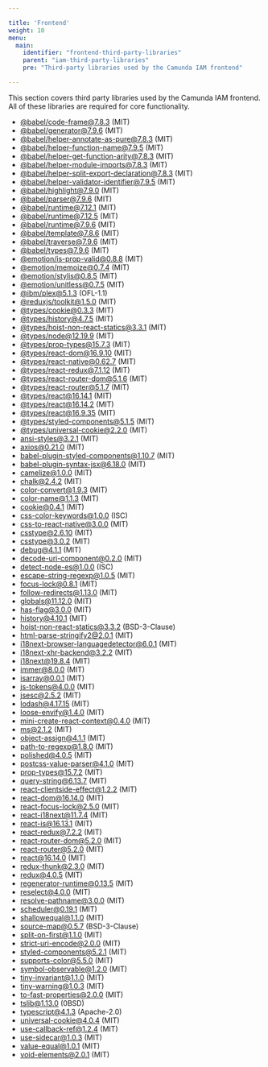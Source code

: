 ```yaml
---

title: 'Frontend'
weight: 10
menu:
  main:
    identifier: "frontend-third-party-libraries"
    parent: "iam-third-party-libraries"
    pre: "Third-party libraries used by the Camunda IAM frontend"

---
```


This section covers third party libraries used by the Camunda IAM frontend.
All of these libraries are required for core functionality.

* [@babel/code-frame@7.8.3](https://github.com/babel/babel/tree/master/packages/babel-code-frame) (MIT)
* [@babel/generator@7.9.6](https://github.com/babel/babel/tree/master/packages/babel-generator) (MIT)
* [@babel/helper-annotate-as-pure@7.8.3](https://github.com/babel/babel/tree/master/packages/babel-helper-annotate-as-pure) (MIT)
* [@babel/helper-function-name@7.9.5](https://github.com/babel/babel/tree/master/packages/babel-helper-function-name) (MIT)
* [@babel/helper-get-function-arity@7.8.3](https://github.com/babel/babel/tree/master/packages/babel-helper-get-function-arity) (MIT)
* [@babel/helper-module-imports@7.8.3](https://github.com/babel/babel/tree/master/packages/babel-helper-module-imports) (MIT)
* [@babel/helper-split-export-declaration@7.8.3](https://github.com/babel/babel/tree/master/packages/babel-helper-split-export-declaration) (MIT)
* [@babel/helper-validator-identifier@7.9.5](https://github.com/babel/babel/tree/master/packages/babel-helper-validator-identifier) (MIT)
* [@babel/highlight@7.9.0](https://github.com/babel/babel/tree/master/packages/babel-highlight) (MIT)
* [@babel/parser@7.9.6](https://github.com/babel/babel/tree/master/packages/babel-parser) (MIT)
* [@babel/runtime@7.12.1](https://github.com/babel/babel) (MIT)
* [@babel/runtime@7.12.5](https://github.com/babel/babel) (MIT)
* [@babel/runtime@7.9.6](https://github.com/babel/babel) (MIT)
* [@babel/template@7.8.6](https://github.com/babel/babel/tree/master/packages/babel-template) (MIT)
* [@babel/traverse@7.9.6](https://github.com/babel/babel/tree/master/packages/babel-traverse) (MIT)
* [@babel/types@7.9.6](https://github.com/babel/babel/tree/master/packages/babel-types) (MIT)
* [@emotion/is-prop-valid@0.8.8](https://github.com/emotion-js/emotion/tree/master/packages/is-prop-valid) (MIT)
* [@emotion/memoize@0.7.4](https://github.com/emotion-js/emotion/tree/master/packages/memoize) (MIT)
* [@emotion/stylis@0.8.5](https://github.com/emotion-js/emotion/tree/master/packages/stylis) (MIT)
* [@emotion/unitless@0.7.5](https://github.com/emotion-js/emotion/tree/master/packages/unitless) (MIT)
* [@ibm/plex@5.1.3](https://github.com/ibm/plex) (OFL-1.1)
* [@reduxjs/toolkit@1.5.0](https://github.com/reduxjs/redux-toolkit) (MIT)
* [@types/cookie@0.3.3](https://github.com/DefinitelyTyped/DefinitelyTyped) (MIT)
* [@types/history@4.7.5](https://github.com/DefinitelyTyped/DefinitelyTyped) (MIT)
* [@types/hoist-non-react-statics@3.3.1](https://github.com/DefinitelyTyped/DefinitelyTyped) (MIT)
* [@types/node@12.19.9](https://github.com/DefinitelyTyped/DefinitelyTyped) (MIT)
* [@types/prop-types@15.7.3](https://github.com/DefinitelyTyped/DefinitelyTyped) (MIT)
* [@types/react-dom@16.9.10](https://github.com/DefinitelyTyped/DefinitelyTyped) (MIT)
* [@types/react-native@0.62.7](https://github.com/DefinitelyTyped/DefinitelyTyped) (MIT)
* [@types/react-redux@7.1.12](https://github.com/DefinitelyTyped/DefinitelyTyped) (MIT)
* [@types/react-router-dom@5.1.6](https://github.com/DefinitelyTyped/DefinitelyTyped) (MIT)
* [@types/react-router@5.1.7](https://github.com/DefinitelyTyped/DefinitelyTyped) (MIT)
* [@types/react@16.14.1](https://github.com/DefinitelyTyped/DefinitelyTyped) (MIT)
* [@types/react@16.14.2](https://github.com/DefinitelyTyped/DefinitelyTyped) (MIT)
* [@types/react@16.9.35](https://github.com/DefinitelyTyped/DefinitelyTyped) (MIT)
* [@types/styled-components@5.1.5](https://github.com/DefinitelyTyped/DefinitelyTyped) (MIT)
* [@types/universal-cookie@2.2.0](https://github.com/DefinitelyTyped/DefinitelyTyped) (MIT)
* [ansi-styles@3.2.1](https://github.com/chalk/ansi-styles) (MIT)
* [axios@0.21.0](https://github.com/axios/axios) (MIT)
* [babel-plugin-styled-components@1.10.7](https://github.com/styled-components/babel-plugin-styled-components) (MIT)
* [babel-plugin-syntax-jsx@6.18.0](https://github.com/babel/babel/tree/master/packages/babel-plugin-syntax-jsx) (MIT)
* [camelize@1.0.0](http://substack.net) (MIT)
* [chalk@2.4.2](https://github.com/chalk/chalk) (MIT)
* [color-convert@1.9.3](https://github.com/Qix-/color-convert) (MIT)
* [color-name@1.1.3](https://github.com/dfcreative/color-name) (MIT)
* [cookie@0.4.1](https://github.com/jshttp/cookie) (MIT)
* [css-color-keywords@1.0.0](https://github.com/sonicdoe/css-color-keywords) (ISC)
* [css-to-react-native@3.0.0](https://github.com/styled-components/css-to-react-native) (MIT)
* [csstype@2.6.10](https://github.com/frenic/csstype) (MIT)
* [csstype@3.0.2](https://github.com/frenic/csstype) (MIT)
* [debug@4.1.1](https://github.com/visionmedia/debug) (MIT)
* [decode-uri-component@0.2.0](https://github.com/SamVerschueren/decode-uri-component) (MIT)
* [detect-node-es@1.0.0](https://github.com/thekashey/detect-node) (ISC)
* [escape-string-regexp@1.0.5](https://github.com/sindresorhus/escape-string-regexp) (MIT)
* [focus-lock@0.8.1](https://github.com/theKashey/focus-lock) (MIT)
* [follow-redirects@1.13.0](https://ruben.verborgh.org/) (MIT)
* [globals@11.12.0](https://github.com/sindresorhus/globals) (MIT)
* [has-flag@3.0.0](https://github.com/sindresorhus/has-flag) (MIT)
* [history@4.10.1](https://github.com/ReactTraining/history) (MIT)
* [hoist-non-react-statics@3.3.2](https://github.com/mridgway/hoist-non-react-statics) (BSD-3-Clause)
* [html-parse-stringify2@2.0.1](https://github.com/rayd/html-parse-stringify2) (MIT)
* [i18next-browser-languagedetector@6.0.1](https://github.com/jamuhl) (MIT)
* [i18next-xhr-backend@3.2.2](https://github.com/jamuhl) (MIT)
* [i18next@19.8.4](https://github.com/jamuhl) (MIT)
* [immer@8.0.0](https://github.com/immerjs/immer) (MIT)
* [isarray@0.0.1](http://juliangruber.com) (MIT)
* [js-tokens@4.0.0](https://github.com/lydell/js-tokens) (MIT)
* [jsesc@2.5.2](https://mathiasbynens.be/) (MIT)
* [lodash@4.17.15](https://github.com/lodash/lodash) (MIT)
* [loose-envify@1.4.0](https://github.com/zertosh/loose-envify) (MIT)
* [mini-create-react-context@0.4.0](https://github.com/StringEpsilon/mini-create-react-context) (MIT)
* [ms@2.1.2](https://github.com/zeit/ms) (MIT)
* [object-assign@4.1.1](https://github.com/sindresorhus/object-assign) (MIT)
* [path-to-regexp@1.8.0](https://github.com/pillarjs/path-to-regexp) (MIT)
* [polished@4.0.5](https://polished.js.org) (MIT)
* [postcss-value-parser@4.1.0](https://github.com/TrySound/postcss-value-parser) (MIT)
* [prop-types@15.7.2](https://github.com/facebook/prop-types) (MIT)
* [query-string@6.13.7](https://sindresorhus.com) (MIT)
* [react-clientside-effect@1.2.2](http://github.com/gaearon) (MIT)
* [react-dom@16.14.0](https://github.com/facebook/react) (MIT)
* [react-focus-lock@2.5.0](https://github.com/theKashey/react-focus-lock) (MIT)
* [react-i18next@11.7.4](https://github.com/jamuhl) (MIT)
* [react-is@16.13.1](https://github.com/facebook/react) (MIT)
* [react-redux@7.2.2](https://github.com/gaearon) (MIT)
* [react-router-dom@5.2.0](https://github.com/ReactTraining/react-router) (MIT)
* [react-router@5.2.0](https://github.com/ReactTraining/react-router) (MIT)
* [react@16.14.0](https://github.com/facebook/react) (MIT)
* [redux-thunk@2.3.0](https://github.com/reduxjs/redux-thunk) (MIT)
* [redux@4.0.5](https://github.com/reduxjs/redux) (MIT)
* [regenerator-runtime@0.13.5](https://github.com/facebook/regenerator/tree/master/packages/regenerator-runtime) (MIT)
* [reselect@4.0.0](https://github.com/reduxjs/reselect) (MIT)
* [resolve-pathname@3.0.0](https://github.com/mjackson/resolve-pathname) (MIT)
* [scheduler@0.19.1](https://github.com/facebook/react) (MIT)
* [shallowequal@1.1.0](https://github.com/dashed/shallowequal) (MIT)
* [source-map@0.5.7](https://github.com/mozilla/source-map) (BSD-3-Clause)
* [split-on-first@1.1.0](https://github.com/sindresorhus/split-on-first) (MIT)
* [strict-uri-encode@2.0.0](https://github.com/kevva/strict-uri-encode) (MIT)
* [styled-components@5.2.1](https://github.com/styled-components/styled-components) (MIT)
* [supports-color@5.5.0](https://github.com/chalk/supports-color) (MIT)
* [symbol-observable@1.2.0](https://github.com/blesh/symbol-observable) (MIT)
* [tiny-invariant@1.1.0](https://github.com/alexreardon/tiny-invariant) (MIT)
* [tiny-warning@1.0.3](https://github.com/alexreardon/tiny-warning) (MIT)
* [to-fast-properties@2.0.0](https://github.com/sindresorhus/to-fast-properties) (MIT)
* [tslib@1.13.0](https://github.com/Microsoft/tslib) (0BSD)
* [typescript@4.1.3](https://github.com/Microsoft/TypeScript) (Apache-2.0)
* [universal-cookie@4.0.4](https://github.com/reactivestack/cookies) (MIT)
* [use-callback-ref@1.2.4](https://github.com/theKashey/use-callback-ref) (MIT)
* [use-sidecar@1.0.3](https://www.npmjs.com/package/use-sidecar) (MIT)
* [value-equal@1.0.1](https://github.com/mjackson/value-equal) (MIT)
* [void-elements@2.0.1](https://github.com/hemanth/void-elements) (MIT)